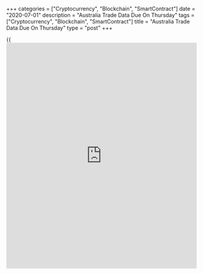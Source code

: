 +++
categories = ["Cryptocurrency", "Blockchain", "SmartContract"]
date = "2020-07-01"
description = "Australia Trade Data Due On Thursday"
tags = ["Cryptocurrency", "Blockchain", "SmartContract"]
title = "Australia Trade Data Due On Thursday"
type = "post"
+++

{{<iframe id="large-banner" src="https://www.bounty.group/#slide=7.0" width="100%" height="600" scrolling="no" style="border: 0px solid rgb(216, 221, 230); border-radius: 3px;">}}

Australia will on Thursday release May figures for imports, exports and
trade balance, highlighting a light day for Asia-Pacific economic
activity.

In April, imports were down 10 percent on month and exports were down 11
percent on month for a trade surplus of A$8.8 billion.

South Korea will see June figures for consumer prices, with forecasts
suggesting an increase of 0.05 percent on month and a drop of 0.1
percent on year. That follows the 0.2 percent monthly decline and the
0.3 percent yearly fall in May.

For comments and feedback [contact](https://www.playgroundfx.com/contact/): editorial@rtt[news](https://www.letsplayfx.com/blog/forex-news-website/).com

[Economic News][1]

 **What parts of the world are seeing the best (and worst) economic
performances lately? Click[here][2] to check out our [Econ Scorecard][2]
and find out! See up-to-the-moment [ranking](https://www.playgroundfx.com/blog/crypto-exchange-ranking/)s for the best and worst
performers in [GDP][3], [unemployment rate][4], [inflation][2] and much
more.**

   1. www.rtt[news](https://www.letsplayfx.com/blog/forex-news-website/).com/Content/EconomicNews.aspx
   2. www.rtt[news](https://www.letsplayfx.com/blog/forex-news-website/).com/economic-scorecard/world-rank/CPI/highest-performance.aspx
   3. www.rtt[news](https://www.letsplayfx.com/blog/forex-news-website/).com/economic-scorecard/world-rank/GDP/highest-performance.aspx
   4. www.rtt[news](https://www.letsplayfx.com/blog/forex-news-website/).com/economic-scorecard/world-rank/unemployment-rate/lowest-performance.aspx